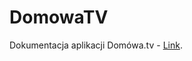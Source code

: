 # DomowaTV
Dokumentacja aplikacji Domówa.tv - [Link]([https://pages.github.com/](https://zsebialystok-my.sharepoint.com/personal/7501282_elektryk_edu_pl/_layouts/15/doc.aspx?sourcedoc={8eaa69b9-df0b-443c-be99-3f090dd93555}&action=edit)).
 
